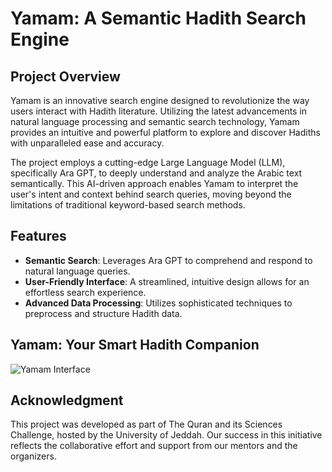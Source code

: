# Yamam: A Semantic Hadith Search Engine

## Project Overview
Yamam is an innovative search engine designed to revolutionize the way users interact with Hadith literature. Utilizing the latest advancements in natural language processing and semantic search technology, Yamam provides an intuitive and powerful platform to explore and discover Hadiths with unparalleled ease and accuracy.

The project employs a cutting-edge Large Language Model (LLM), specifically Ara GPT, to deeply understand and analyze the Arabic text semantically. This AI-driven approach enables Yamam to interpret the user's intent and context behind search queries, moving beyond the limitations of traditional keyword-based search methods.

## Features
- **Semantic Search**: Leverages Ara GPT to comprehend and respond to natural language queries.
- **User-Friendly Interface**: A streamlined, intuitive design allows for an effortless search experience.
- **Advanced Data Processing**: Utilizes sophisticated techniques to preprocess and structure Hadith data.

## Yamam: Your Smart Hadith Companion

![Yamam Interface](image-link)

## Acknowledgment
This project was developed as part of The Quran and its Sciences Challenge, hosted by the University of Jeddah. Our success in this initiative reflects the collaborative effort and support from our mentors and the organizers.

